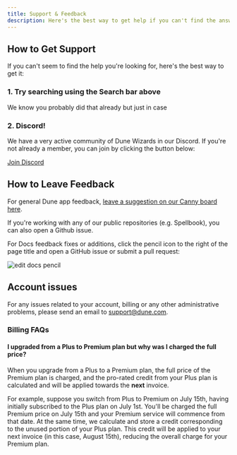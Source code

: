 ```yaml
---
title: Support & Feedback
description: Here's the best way to get help if you can't find the answers you're looking for in our docs!
---
```


## How to Get Support

If you can't seem to find the help you're looking for, here's the best way to get it:

### 1. Try searching using the Search bar above

We know you probably did that already but just in case

### 2. Discord!

We have a very active community of Dune Wizards in our Discord. If you're not already a member, you can join by clicking the button below:

<a href="https://discord.gg/FjwGvbgDFS" target="_blank" class="button button--primary button--lg">Join Discord</a>

## How to Leave Feedback

For general Dune app feedback, [leave a suggestion on our Canny board here](https://feedback.dune.com/).

If you're working with any of our public repositories (e.g. Spellbook), you can also open a Github issue.

For Docs feedback fixes or additions, click the pencil icon to the right of the page title and open a GitHub issue or submit a pull request:

![edit docs pencil](images/edit-docs-pencil.png)

## Account issues
For any issues related to your account, billing or any other administrative problems, please send an email to [support@dune.com](mailto:support@dune.com).

### Billing FAQs

#### I upgraded from a Plus to Premium plan but why was I charged the full price? 
When you upgrade from a Plus to a Premium plan, the full price of the Premium plan is charged, and the pro-rated credit from your Plus plan is calculated and will be applied towards the **next** invoice. 

For example, suppose you switch from Plus to Premium on July 15th, having initially subscribed to the Plus plan on July 1st. You'll be charged the full Premium price on July 15th and your Premium service will commence from that date. At the same time, we calculate and store a credit corresponding to the unused portion of your Plus plan. This credit will be applied to your next invoice (in this case, August 15th), reducing the overall charge for your Premium plan.
